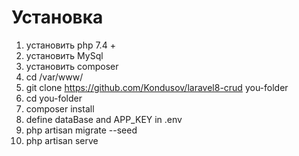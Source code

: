 # Установка

1. установить php 7.4 +
2. установить MySql
3. установить composer
4. cd /var/www/
5. git clone https://github.com/Kondusov/laravel8-crud you-folder
6. cd you-folder
7. composer install
8. define dataBase and APP_KEY in .env
9. php artisan migrate --seed
10. php artisan serve